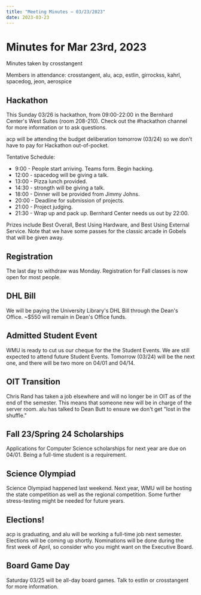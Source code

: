```yaml
---
title: "Meeting Minutes – 03/23/2023"
date: 2023-03-23
---
```

# Minutes for Mar 23rd, 2023

Minutes taken by crosstangent

Members in attendance: crosstangent, alu, acp, estlin, girrockss, kahrl, spacedog, jeon, aerospice

## Hackathon

This Sunday 03/26 is hackathon, from 09:00-22:00 in the Bernhard Center's West Suites (room 208-210). Check out the #hackathon channel for more information or to ask questions.

acp will be attending the budget deliberation tomorrow (03/24) so we don't have to pay for Hackathon out-of-pocket.

Tentative Schedule:
* 9:00 - People start arriving. Teams form. Begin hacking.
* 12:00 - spacedog will be giving a talk.
* 13:00 - Pizza lunch provided.
* 14:30 - strongth will be giving a talk.
* 18:00 - Dinner will be provided from Jimmy Johns.
* 20:00 - Deadline for submission of projects.
* 21:00 - Project judging.
* 21:30 - Wrap up and pack up. Bernhard Center needs us out by 22:00.

Prizes include Best Overall, Best Using Hardware, and Best Using External Service. Note that we have some passes for the classic arcade in Gobels that will be given away.

## Registration

The last day to withdraw was Monday. Registration for Fall classes is now open for most people.

## DHL Bill

We will be paying the University Library's DHL Bill through the Dean's Office. ~$550 will remain in Dean's Office funds.

## Admitted Student Event

WMU is ready to cut us our cheque for the the Student Events. We are still expected to attend future Student Events. Tomorrow (03/24) will be the next one, and there will be two more on 04/01 and 04/14.

## OIT Transition

Chris Rand has taken a job elsewhere and will no longer be in OIT as of the end of the semester. This means that someone new will be in charge of the server room. alu has talked to Dean Butt to ensure we don't get "lost in the shuffle."

## Fall 23/Spring 24 Scholarships

Applications for Computer Science scholarships for next year are due on 04/01. Being a full-time student is a requirement.

## Science Olympiad

Science Olympiad happened last weekend. Next year, WMU will be hosting the state competition as well as the regional competition. Some further stress-testing might be needed for future years.

## Elections!

acp is graduating, and alu will be working a full-time job next semester. Elections will be coming up shortly. Nominations will be done during the first week of April, so consider who you might want on the Executive Board.

## Board Game Day

Saturday 03/25 will be all-day board games. Talk to estlin or crosstangent for more information.